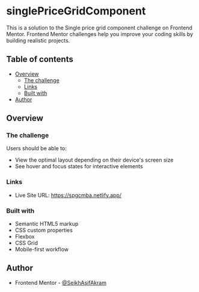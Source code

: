 # singlePriceGridComponent

This is a solution to the Single price grid component challenge on Frontend Mentor. Frontend Mentor challenges help you improve your coding skills by building realistic projects. 

## Table of contents

- [Overview](#overview)
  - [The challenge](#the-challenge)
  - [Links](#links)
  - [Built with](#built-with)
- [Author](#author)

## Overview

### The challenge

Users should be able to:

- View the optimal layout depending on their device's screen size
- See hover and focus states for interactive elements

### Links

- Live Site URL: https://spgcmba.netlify.app/

### Built with

- Semantic HTML5 markup
- CSS custom properties
- Flexbox
- CSS Grid
- Mobile-first workflow

## Author

- Frontend Mentor - [@SeikhAsifAkram](https://www.frontendmentor.io/profile/SeikhAsifAkram)
